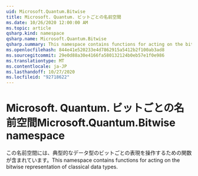 ```yaml
---
uid: Microsoft.Quantum.Bitwise
title: Microsoft. Quantum. ビットごとの名前空間
ms.date: 10/26/2020 12:00:00 AM
ms.topic: article
qsharp.kind: namespace
qsharp.name: Microsoft.Quantum.Bitwise
qsharp.summary: This namespace contains functions for acting on the bitwise representation of classical data types.
ms.openlocfilehash: 844e41e520233e4d7862915a5412b2f100ab3ad8
ms.sourcegitcommit: 29e0d88a30e4166fa580132124b0eb57e1f0e986
ms.translationtype: MT
ms.contentlocale: ja-JP
ms.lasthandoff: 10/27/2020
ms.locfileid: "92718622"
---
```

# <a name="microsoftquantumbitwise-namespace"></a><span data-ttu-id="556f8-102">Microsoft. Quantum. ビットごとの名前空間</span><span class="sxs-lookup"><span data-stu-id="556f8-102">Microsoft.Quantum.Bitwise namespace</span></span>

<span data-ttu-id="556f8-103">この名前空間には、典型的なデータ型のビットごとの表現を操作するための関数が含まれています。</span><span class="sxs-lookup"><span data-stu-id="556f8-103">This namespace contains functions for acting on the bitwise representation of classical data types.</span></span>

